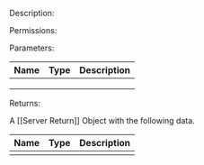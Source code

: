 Description:

  

Permissions:

  

Parameters:

|Name|Type|Description|
|---|---|---|
||||
||||
||||

Returns:

A [[Server Return]] Object with the following data.

|Name|Type|Description|
|---|---|---|
||||